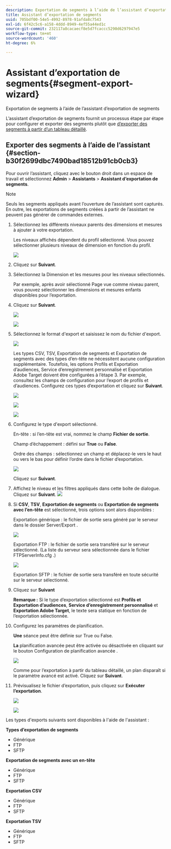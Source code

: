 ```yaml
---
description: Exportation de segments à l’aide de l’assistant d’exportation de segments
title: Assistant d’exportation de segments
uuid: 705bdf00-54e5-4992-8978-91afda8c7543
exl-id: 6f42c5c6-a158-4ddd-8949-4ef55a44ed1c
source-git-commit: 232117a8cacaecf8e5d7fcaccc5290d6297947e5
workflow-type: tm+mt
source-wordcount: '460'
ht-degree: 6%

---
```


# Assistant d’exportation de segments{#segment-export-wizard}

Exportation de segments à l’aide de l’assistant d’exportation de segments

L’assistant d’exportation de segments fournit un processus étape par étape pour configurer et exporter des segments plutôt que [d’exporter des segments à partir d’un tableau détaillé](https://experienceleague.adobe.com/docs/data-workbench/using/client/export-data/c-sgmt-expt.html).

## Exporter des segments à l’aide de l’assistant {#section-b30f2699dbc7490bad18512b91cb0cb3}

Pour ouvrir l’assistant, cliquez avec le bouton droit dans un espace de travail et sélectionnez **Admin** > **Assistants** > **Assistant d’exportation de segments**.

>[!NOTE]
>
>Seuls les segments appliqués avant l’ouverture de l’assistant sont capturés. En outre, les exportations de segments créées à partir de l’assistant ne peuvent pas générer de commandes externes.

1. Sélectionnez les différents niveaux parents des dimensions et mesures à ajouter à votre exportation.

   Les niveaux affichés dépendent du profil sélectionné. Vous pouvez sélectionner plusieurs niveaux de dimension en fonction du profil.

   ![](assets/seg_wizard_1.png)

1. Cliquez sur **Suivant**.
1. Sélectionnez la Dimension et les mesures pour les niveaux sélectionnés.

   Par exemple, après avoir sélectionné Page vue comme niveau parent, vous pouvez sélectionner les dimensions et mesures enfants disponibles pour l’exportation.

1. Cliquez sur **Suivant**.

   ![](assets/seg_wizard_2.png)

   ![](assets/seg_wizard_2_1.png)

1. Sélectionnez le format d&#39;export et saisissez le nom du fichier d&#39;export.

   ![](assets/seg_wizard_3.png)

   Les types CSV, TSV, Exportation de segments et Exportation de segments avec des types d’en-tête ne nécessitent aucune configuration supplémentaire. Toutefois, les options Profils et Exportation d’audiences, Service d’enregistrement personnalisé et Exportation Adobe Target doivent être configurées à l’étape 3. Par exemple, consultez les champs de configuration pour l’export de profils et d’audiences. Configurez ces types d’exportation et cliquez sur **Suivant**.

   ![](assets/seg_wizard_3_1.png)

   ![](assets/seg_wizard_3_2.png)

   ![](assets/seg_wizard_3_3.png)

1. Configurez le type d&#39;export sélectionné.

   En-tête : si l’en-tête est vrai, nommez le champ **Fichier de sortie**.

   Champ d’échappement : défini sur **True** ou **False**.

   Ordre des champs : sélectionnez un champ et déplacez-le vers le haut ou vers le bas pour définir l’ordre dans le fichier d’exportation.

   ![](assets/seg_wizard_4.png)

   Cliquez sur **Suivant**.

1. Affichez le niveau et les filtres appliqués dans cette boîte de dialogue. Cliquez sur **Suivant**. ![](assets/seg_wizard_5.png)

1. Si **CSV**, **TSV**, **Exportation de segments** ou **Exportation de segments avec l’en-tête** est sélectionné, trois options sont alors disponibles :

   Exportation générique : le fichier de sortie sera généré par le serveur dans le dossier Server/Export .

   ![](assets/seg_wizard_6.png)

   Exportation FTP : le fichier de sortie sera transféré sur le serveur sélectionné. (La liste du serveur sera sélectionnée dans le fichier FTPServerInfo.cfg .)

   ![](assets/seg_wizard_6_1.png)

   Exportation SFTP : le fichier de sortie sera transféré en toute sécurité sur le serveur sélectionné.

1. Cliquez sur **Suivant**

   **Remarque :** Si le type d’exportation sélectionné est  **Profils et Exportation d’audiences**,  **Service d’enregistrement personnalisé** et  **Exportation Adobe Target**, le texte sera statique en fonction de l’exportation sélectionnée.

1. Configurez les paramètres de planification.

   **Une** séance peut être définie sur True ou False.

   **La** planification avancée peut être activée ou désactivée en cliquant sur le bouton Configuration de planification avancée .

   ![](assets/seg_wizard_7.png)

   Comme pour l’exportation à partir du tableau détaillé, un plan disparaît si le paramètre avancé est activé. Cliquez sur **Suivant**.

1. Prévisualisez le fichier d’exportation, puis cliquez sur **Exécuter l’exportation**.

   ![](assets/seg_wizard_8.png)

   ![](assets/seg_wizard_8_1.png)

Les types d&#39;exports suivants sont disponibles à l&#39;aide de l&#39;assistant :

**Types d’exportation de segments**

* Générique
* FTP
* SFTP

**Exportation de segments avec un en-tête**

* Générique
* FTP
* SFTP

**Exportation CSV**

* Générique
* FTP
* SFTP

**Exportation TSV**

* Générique
* FTP
* SFTP
